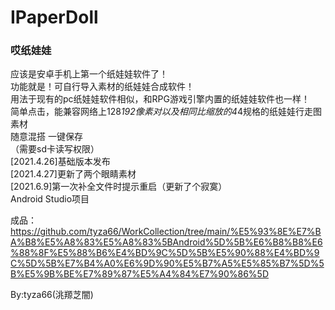 # IPaperDoll
### 哎纸娃娃
应该是安卓手机上第一个纸娃娃软件了！  
功能就是！可自行导入素材的纸娃娃合成软件！  
用法于现有的pc纸娃娃软件相似，和RPG游戏引擎内置的纸娃娃软件也一样！  
简单点击，能兼容网络上128*192像素对以及相同比缩放的4*4规格的纸娃娃行走图素材  
随意混搭 一键保存  
（需要sd卡读写权限）  
[2021.4.26]基础版本发布  
[2021.4.27]更新了两个眼睛素材  
[2021.6.9]第一次补全文件时提示重启（更新了个寂寞）  
Android Studio项目  

成品：https://github.com/tyza66/WorkCollection/tree/main/%E5%93%8E%E7%BA%B8%E5%A8%83%E5%A8%83%5BAndroid%5D%5B%E6%B8%B8%E6%88%8F%E5%88%B6%E4%BD%9C%5D%5B%E5%90%88%E4%BD%9C%5D%5B%E7%B4%A0%E6%9D%90%E5%B7%A5%E5%85%B7%5D%5B%E5%9B%BE%E7%89%87%E5%A4%84%E7%90%86%5D

By:tyza66(洮羱芝闇)
